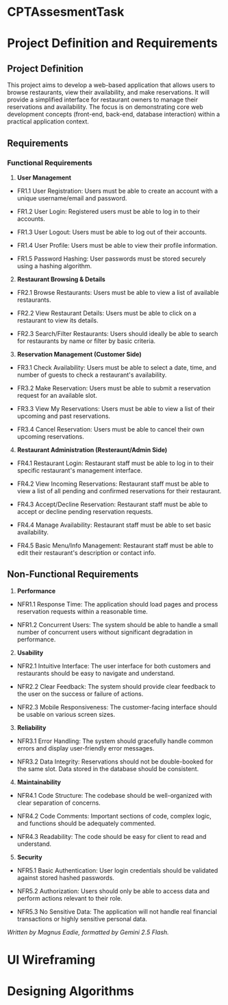# CPTAssesmentTask
# Project Definition and Requirements

## Project Definition

This project aims to develop a web-based application that allows users to browse restaurants, view their availability, and make reservations. It will provide a simplified interface for restaurant owners to manage their reservations and availability. The focus is on demonstrating core web development concepts (front-end, back-end, database interaction) within a practical application context.

## Requirements 

### Functional Requirements

1. **User Management**
- FR1.1 User Registration: Users must be able to create an account with a unique username/email and password.

- FR1.2 User Login: Registered users must be able to log in to their accounts.

- FR1.3 User Logout: Users must be able to log out of their accounts.

- FR1.4 User Profile: Users must be able to view their profile information.

- FR1.5 Password Hashing: User passwords must be stored securely using a hashing algorithm.

2. **Restaurant Browsing & Details**

- FR2.1 Browse Restaurants: Users must be able to view a list of available restaurants.

- FR2.2 View Restaurant Details: Users must be able to click on a restaurant to view its details.

- FR2.3 Search/Filter Restaurants: Users should ideally be able to search for restaurants by name or filter by basic criteria.

3. **Reservation Management (Customer Side)**

- FR3.1 Check Availability: Users must be able to select a date, time, and number of guests to check a restaurant's availability.

- FR3.2 Make Reservation: Users must be able to submit a reservation request for an available slot.

- FR3.3 View My Reservations: Users must be able to view a list of their upcoming and past reservations.

- FR3.4 Cancel Reservation: Users must be able to cancel their own upcoming reservations.

4. **Restaurant Administration (Resteraunt/Admin Side)**

- FR4.1 Restaurant Login: Restaurant staff must be able to log in to their specific restaurant's management interface.

- FR4.2 View Incoming Reservations: Restaurant staff must be able to view a list of all pending and confirmed reservations for their restaurant.

- FR4.3 Accept/Decline Reservation: Restaurant staff must be able to accept or decline pending reservation requests.

- FR4.4 Manage Availability: Restaurant staff must be able to set basic availability.

- FR4.5 Basic Menu/Info Management: Restaurant staff must be able to edit their restaurant's description or contact info.

## Non-Functional Requirements

1. **Performance**

- NFR1.1 Response Time: The application should load pages and process reservation requests within a reasonable time.

- NFR1.2 Concurrent Users: The system should be able to handle a small number of concurrent users without significant degradation in performance.

2. **Usability**

- NFR2.1 Intuitive Interface: The user interface for both customers and restaurants should be easy to navigate and understand.

- NFR2.2 Clear Feedback: The system should provide clear feedback to the user on the success or failure of actions.

- NFR2.3 Mobile Responsiveness: The customer-facing interface should be usable on various screen sizes.

3. **Reliability**

- NFR3.1 Error Handling: The system should gracefully handle common errors and display user-friendly error messages.

- NFR3.2 Data Integrity: Reservations should not be double-booked for the same slot. Data stored in the database should be consistent.

4. **Maintainability**

- NFR4.1 Code Structure: The codebase should be well-organized with clear separation of concerns.

- NFR4.2 Code Comments: Important sections of code, complex logic, and functions should be adequately commented.

- NFR4.3 Readability: The code should be easy for client to read and understand.

5. **Security**

- NFR5.1 Basic Authentication: User login credentials should be validated against stored hashed passwords.

- NFR5.2 Authorization: Users should only be able to access data and perform actions relevant to their role.

- NFR5.3 No Sensitive Data: The application will not handle real financial transactions or highly sensitive personal data.

*Written by Magnus Eadie, formatted by Gemini 2.5 Flash.*



# UI Wireframing


# Designing Algorithms 

